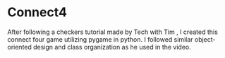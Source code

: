 # Connect4

After following a checkers tutorial made by Tech with Tim , I created this connect four game utilizing pygame in python. I followed similar object-oriented design and class organization as he used in the video. 

